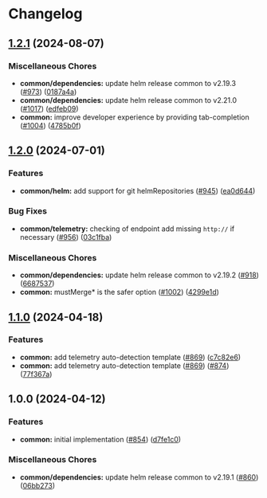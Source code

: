 # Changelog

## [1.2.1](https://github.com/teutonet/teutonet-helm-charts/compare/common-v1.2.0...common-v1.2.1) (2024-08-07)


### Miscellaneous Chores

* **common/dependencies:** update helm release common to v2.19.3 ([#973](https://github.com/teutonet/teutonet-helm-charts/issues/973)) ([0187a4a](https://github.com/teutonet/teutonet-helm-charts/commit/0187a4aff3330b08f43ff6271d674e091f90df27))
* **common/dependencies:** update helm release common to v2.21.0 ([#1017](https://github.com/teutonet/teutonet-helm-charts/issues/1017)) ([edfeb09](https://github.com/teutonet/teutonet-helm-charts/commit/edfeb09ebe30659b97329d46fb554c883a220ac0))
* **common:** improve developer experience by providing tab-completion ([#1004](https://github.com/teutonet/teutonet-helm-charts/issues/1004)) ([4785b0f](https://github.com/teutonet/teutonet-helm-charts/commit/4785b0f4c1a48a7f15ec8d4f5b62282811e14429))

## [1.2.0](https://github.com/teutonet/teutonet-helm-charts/compare/common-v1.1.0...common-v1.2.0) (2024-07-01)


### Features

* **common/helm:** add support for git helmRepositories ([#945](https://github.com/teutonet/teutonet-helm-charts/issues/945)) ([ea0d644](https://github.com/teutonet/teutonet-helm-charts/commit/ea0d644239233665da4e91eea61811d12d511360))


### Bug Fixes

* **common/telemetry:** checking of endpoint add missing `http://` if necessary ([#956](https://github.com/teutonet/teutonet-helm-charts/issues/956)) ([03c1fba](https://github.com/teutonet/teutonet-helm-charts/commit/03c1fba9b026c26adc698caa8521c85a4384bd5b))


### Miscellaneous Chores

* **common/dependencies:** update helm release common to v2.19.2 ([#918](https://github.com/teutonet/teutonet-helm-charts/issues/918)) ([6687537](https://github.com/teutonet/teutonet-helm-charts/commit/668753765205113f771bda02fa6996de04be6cd7))
* **common:** mustMerge* is the safer option ([#1002](https://github.com/teutonet/teutonet-helm-charts/issues/1002)) ([4299e1d](https://github.com/teutonet/teutonet-helm-charts/commit/4299e1dfd1bdf4154ca94368986518f4e1689a35))

## [1.1.0](https://github.com/teutonet/teutonet-helm-charts/compare/common-v1.0.0...common-v1.1.0) (2024-04-18)


### Features

* **common:** add telemetry auto-detection template ([#869](https://github.com/teutonet/teutonet-helm-charts/issues/869)) ([c7c82e6](https://github.com/teutonet/teutonet-helm-charts/commit/c7c82e625871cfab3fa680371766a676877dee55))
* **common:** add telemetry auto-detection template ([#869](https://github.com/teutonet/teutonet-helm-charts/issues/869)) ([#874](https://github.com/teutonet/teutonet-helm-charts/issues/874)) ([77f367a](https://github.com/teutonet/teutonet-helm-charts/commit/77f367a4c492a4e5f7c39d46e3c73042b7fc9e35))

## 1.0.0 (2024-04-12)


### Features

* **common:** initial implementation ([#854](https://github.com/teutonet/teutonet-helm-charts/issues/854)) ([d7fe1c0](https://github.com/teutonet/teutonet-helm-charts/commit/d7fe1c0f345d6c0317005e9fc8ab7ba7a8a38aab))


### Miscellaneous Chores

* **common/dependencies:** update helm release common to v2.19.1 ([#860](https://github.com/teutonet/teutonet-helm-charts/issues/860)) ([06bb273](https://github.com/teutonet/teutonet-helm-charts/commit/06bb27390bde7e4c245180d94bdf67d2392d8ada))
